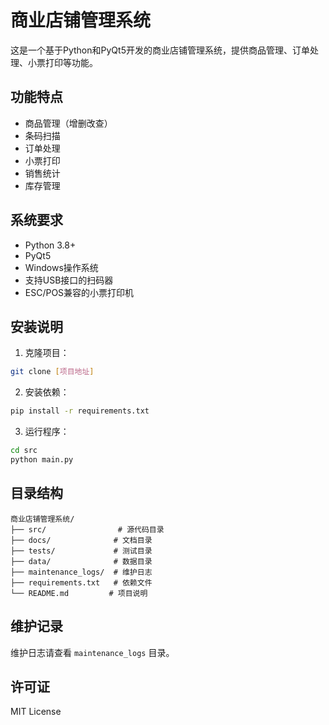 # 商业店铺管理系统

这是一个基于Python和PyQt5开发的商业店铺管理系统，提供商品管理、订单处理、小票打印等功能。

## 功能特点

- 商品管理（增删改查）
- 条码扫描
- 订单处理
- 小票打印
- 销售统计
- 库存管理

## 系统要求

- Python 3.8+
- PyQt5
- Windows操作系统
- 支持USB接口的扫码器
- ESC/POS兼容的小票打印机

## 安装说明

1. 克隆项目：
```bash
git clone [项目地址]
```

2. 安装依赖：
```bash
pip install -r requirements.txt
```

3. 运行程序：
```bash
cd src
python main.py
```

## 目录结构

```
商业店铺管理系统/
├── src/                # 源代码目录
├── docs/              # 文档目录
├── tests/             # 测试目录
├── data/              # 数据目录
├── maintenance_logs/  # 维护日志
├── requirements.txt   # 依赖文件
└── README.md         # 项目说明
```

## 维护记录

维护日志请查看 `maintenance_logs` 目录。

## 许可证

MIT License 